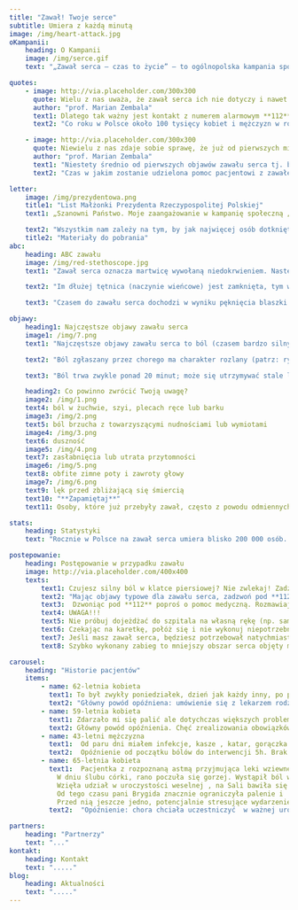 ```yaml
---
title: "Zawał! Twoje serce"
subtitle: Umiera z każdą minutą
image: /img/heart-attack.jpg
oKampanii:
    heading: O Kampanii
    image: /img/serce.gif
    text: "„Zawał serca – czas to życie” – to ogólnopolska kampania społeczna, której organizatorem są Śląskie Centrum Chorób Serca w Zabrzu oraz Fundacja Śląskiego Centrum Chorób Serca w Zabrzu. Celem kampanii jest edukacja dotycząca właściwego postępowania w przypadku pierwszych oznak zawału serca, bo chociaż polscy lekarze potrafią skutecznie leczyć zawał, to wciąż prawie co trzeci pacjent umiera tylko dlatego, że zwleka z zadzwonieniem po karetkę. Późna reakcja na zwał znacząco wypływa także na jakość życia pacjenta po zawale. Honorowy patronat nad Kampanią „Zawał serca - czas to życie” objęła Małżonka Prezydenta Rzeczypospolitej Polskiej Agata Kornhauser-Duda zaś Minister Zdrowia objął patronat merytoryczny nad kampanią. Partnerem strategicznym jest Philips."

quotes:
    - image: http://via.placeholder.com/300x300
      quote: Wielu z nas uważa, że zawał serca ich nie dotyczy i nawet gdy objawy wskazują na początek zawału, zwlekają z reakcją tak długo jak to tylko możliwe. Czasem kilka, kilkanaście, a czasem nawet kilkadziesiąt godzin. Tymczasem w przypadku zawału serca reakcja musi być natychmiastowa, bo im szybciej chory trafi w ręce specjalistów, tym większe są jego szanse na przeżycie, a także na normalne życie po zawale.
      author: "prof. Marian Zembala"
      text1: Dlatego tak ważny jest kontakt z numerem alarmowym **112** już w momencie, gdy zaobserwujemy u siebie lub u kogoś w najbliższym otoczeniu objawy zawału serca i wezwanie karetki pogotowia. To najskuteczniejszy środek ratujący serce!
      text2: "Co roku w Polsce około 100 tysięcy kobiet i mężczyzn w różnym wieku, dostaje zawału serca. Polscy lekarze potrafią skutecznie leczyć zawał, jednak co trzecia z tych osób umiera, bo zbyt późno zadzwoniła po karetkę."

    - image: http://via.placeholder.com/300x300
      quote: Niewielu z nas zdaje sobie sprawę, że już od pierwszych minut zawału w sercu powstają nieodwracalne zmiany, które postępują z upływem czasu. Będą one mieć znaczący wpływ na jakość życia chorego po zawale.
      author: "prof. Marian Zembala"
      text1: "Niestety średnio od pierwszych objawów zawału serca tj. bólu w klatce piersiowej, do udzielenia pacjentowi pierwszej pomocy mijają w Polsce około 2 i pół godziny."
      text2: "Czas w jakim zostanie udzielona pomoc pacjentowi z zawałem serca – zależy także od Ciebie! Dlatego jeśli czujesz ból w klatce piersiiowej? Nie zwlekaj! Zadzwoń pod **112** i wezwij pogotowie!"

letter:
    image: /img/prezydentowa.png
    title1: "List Małżonki Prezydenta Rzeczypospolitej Polskiej"
    text1: „Szanowni Państwo. Moje zaangażowanie w kampanię społeczną „Zawał serca – czas to życie” było decyzją świadomą, płynącą z przekonania, że należy głośno mówić o chorobach układu krążenia, chorobach pozostających nadal główną przyczyną umieralności w Polsce. Śląskie Centrum Chorób Serca w Zabrzu ma w swojej długiej historii wiele udanych operacji i zabiegów ratujących życie. Dlatego warto wsłuchiwać się w głos pracujących tam specjalistów, kiedy mówią o potrzebie edukacji społecznej w zakresie objawów zawału serca i czynników ryzyka jego wystąpienia, a także metod leczenia i stosowania profilaktyki zawałowej."

    text2: "Wszystkim nam zależy na tym, by jak najwięcej osób dotkniętych schorzeniami sercowo-naczyniowymi, a przede wszystkim zawałem serca, otrzymało na czas skuteczną pomoc. W związku z tym odczuwamy potrzebę podejmowania inicjatyw promujących zachowania, które skracają czas oczekiwania na udzielenie tej pomocy. Uczmy się więc stale, jak rozpoznawać niepokojące symptomy. Poznajmy podstawowe czynności, które możemy sami wykonać, by uratować komuś życie przed przybyciem pomocy medycznej. Naprawdę bardzo dużo zależy od nas samych, naszej odpowiedzialności, a przede wszystkim wiedzy i szybkiego działania. Pamiętajmy, że serce mamy tylko jedno. Dbajmy o nie. Namawiajmy też innych do prowadzenia zdrowego trybu życia i poddawania się okresowym badaniom kardiologicznym. Gorąco państwa do tego namawiam."
    title2: "Materiały do pobrania"
abc:
    heading: ABC zawału
    image: /img/red-stethoscope.jpg
    text1: "Zawał serca oznacza martwicę wywołaną niedokrwieniem. Następuje on w momencie zamknięcia naczynia krwionośnego w sercu, co zwykle jest skutkiem pęknięcia blaszki miażdżycowej w naczyniu wieńcowym, czyli naczyniu doprowadzającym krew do serca. W związku brakiem dopływ krwi, a tym samym tlenu do mięśnia sercowego, obumiera odcięty fragmen serca."

    text2: "Im dłużej tętnica (naczynie wieńcowe) jest zamknięta, tym większy obszar serca umiera. Szybkie rozpoczęcie leczenia mającego na celu otwarcie tętnicy zwiększa szansę na uratowanie mięśnia sercowego. Ilość czasu na interwencję jest jednak ograniczony. Zwykle po 3–6 godzinach umiera cały obszar mięśnia sercowego zaopatrywany przez zamkniętą tętnicę wieńcową i wówczas zmiany te są nieodwracalne, nawet przy zastosowaniu nowoczesnych metod leczenia."

    text3: "Czasem do zawału serca dochodzi w wyniku pęknięcia blaszki miażdżycowej. Zdarza się, że rosnąca przez długi czas blaszka miażdżycowa, doprowadza do dużego zwężenia naczynia, co znacznie ogranicza dopływ krwi do fragmentu serca, a tym samym zaopatrywania w tlen."

objawy:
    heading1: Najczęstsze objawy zawału serca
    image1: /img/7.png
    text1: "Najczęstsze objawy zawału serca to ból (czasem bardzo silny), pieczenie lub ucisk za mostkiem. Występują one u większości chorych z zawałem."

    text2: "Ból zgłaszany przez chorego ma charakter rozlany (patrz: ryc. 3.), a nie punktowy, tzn. nie można wskazać miejsca bólu jednym palcem. Dlatego pacjent z zawałem serca zazwyczaj wskazuje miejsce bólu, przykładając całą pięść do mostka."

    text3: "Ból trwa zwykle ponad 20 minut; może się utrzymywać stale lub wielokrotnie ustępować i nawracać. U osób w starszym wieku lub chorujących na cukrzycę ból w trakcie zawału może być mniej charakterystyczny albo (rzadko) nie występuje wcale. Wówczas zawał objawia się np. w postaci zasłabnięcia lub duszności."

    heading2: Co powinno zwrócić Twoją uwagę?
    image2: /img/1.png
    text4: ból w żuchwie, szyi, plecach ręce lub barku
    image3: /img/2.png
    text5: ból brzucha z towarzyszącymi nudnościami lub wymiotami
    image4: /img/3.png
    text6: duszność
    image5: /img/4.png
    text7: zasłabnięcia lub utrata przytomności
    image6: /img/5.png
    text8: obfite zimne poty i zawroty głowy
    image7: /img/6.png
    text9: lęk przed zbliżającą się śmiercią
    text10: "**Zapamiętaj**"
    text11: Osoby, które już przebyły zawał, często z powodu odmiennych objawów nie rozpoznają kolejnego. Każdy zawał może mieć inne objawy. 

stats:
    heading: Statystyki
    text: "Rocznie w Polsce na zawał serca umiera blisko 200 000 osób. Według Głównego Urzędu Statystycznego z 2009 roku zawału serca doświadczyło kiedykolwiek w swoim życiu 3,3% Polaków, w tym 4,1% mężczyzn i 2,5% kobiet. Ryzyko wystąpienia zawału zwiększa się znacznie z wiekiem, np. zawał serca przebyło w przeszłości aż 14% osób w wieku 70–79 lat."

postepowanie:
    heading: Postępowanie w przypadku zawału
    image: http://via.placeholder.com/400x400
    texts:
        text1: Czujesz silny ból w klatce piersiowej? Nie zwlekaj! Zadzwoń pod **112** i wezwij pogotowie!
        text2: "Mając objawy typowe dla zawału serca, zadzwoń pod **112** nawet wówczas, gdy nie jesteś pewien, czy to zawał. Czas rozpoczęcia leczenia ma kluczowe znaczenie, a każda minuta wahania zwiększa ryzyko zgonu lub poważnych konsekwencji zdrowotnych. Pamiętaj: Każde 10 minut opóźnienia interwencji lekarza w przypadku zawału zabiera bezpowrotnie twoje zdrowie i życie!"
        text3:  Dzwoniąc pod **112** poproś o pomoc medyczną. Rozmawiaj spokojnie, a gdy sprawia Ci to trudność, poproś o pomoc osobę z twojego otoczenia. Jeśli nie masz telefonu, poproś o wezwanie pomocy kogoś z otoczenia. Podczas kontaktu z depozytorem odpowiadaj konkretnie na zadawane pytania. Podaj dokładny adres pod którym się znajdujesz i nie rozłączaj się przed końcem rozmowy.
        text4: UWAGA!!!
        text5: Nie próbuj dojeżdżać do szpitala na własną rękę (np. samochodem), nie szukaj pomocy u krewnych lub u lekarza rodzinnego, natychmiast zadzwoń pod **112** i wezwij karetkę. 
        text6: Czekając na karetkę, połóż się i nie wykonuj niepotrzebnych wysiłków. Jeśli mieszkasz w bloku lub na  trudno dostępnym terenie, poproś kogoś, aby pomógł ratownikom cię zlokalizować. Personel pogotowia ratunkowego jest przeszkolony w rozpoznawaniu objawów zawału serca. Karetka pogotowia zapewni ci szybki i bezpośredni dojazd do ośrodka, gdzie można rozpocząć leczenie.
        text7: Jeśli masz zawał serca, będziesz potrzebował natychmiastowego leczenia – udrożnienia zatkanej tętnicy i przywrócenia dopływu krwi do serca. Takie postępowanie zatrzyma proces obumierania komórek mięśnia sercowego.
        text8: Szybko wykonany zabieg to mniejszy obszar serca objęty martwicą (tzw. blizna pozawałowa) i mniejsze ryzyko zgonu lub rozwoju groźnych powikłań, takich jak niewydolność serca.

carousel:
    heading: "Historie pacjentów"
    items:
        - name: 62-letnia kobieta
          text1: To był zwykły poniedziałek, dzień jak każdy inny, po południu zrobiłam zakupy zajmowałam się dziećmi, znaczy się wnukami, ,około godziny 4 zaczęły się bole, o tu za mostkiem. Ustępowały i wracały, miałam już problem z sercem więc nie zamierzałam tego bagatelizować. Od razu zadzwoniłam do swojej przychodni. Pani rejestratorka powiedziała mi, że doktor przyjmie mnie o godz 5 30.  Zadzwoniłam po córkę, odebrała dzieci i zawiozła mnie do przychodni.  Zanim weszłam do gabinetu zrobiono mi EKG. Czekała pod gabinetem jeszcze 10 minut było sporo osób z kaszlem i katarem. W końcu poprosiłam pielęgniarkę, żeby zapytała doktor o przyjęcie poza wyznaczona kolejką. Od tych paru minut bóle w klatce bardzo się wzmogły, czułam się źle. Pielęgniarka wzięła EKG i weszła do gabinetu. Nie minęła minuta, a doktorka z pielęgniarką wyszły razem. Od razu zaprowadziły mnie do gabinetu zabiegowego, położyły na kozetce. Lekarka poinformowała mnie że podejrzewa u mnie zawał serca i dzwoni po karetkę pogotowi, żeby przekazać mnie do dalszego leczenia do szpitala. Po 10 minutach na miejscu było pogotowie, lekarz z karetki wykonał mi EKG po chwili poinformował mnie, że mam zawał i że rozmawiał z dyżurnym kardiologiem w Zabrze z Kliniki u Religii i że niezwłocznie mnie tam wiozą celem dalszego leczenia
          text2: "Główny powód opóźniena: umówienie się z lekarzem rodzinnym, brak wezwania karetki pogotowia ."
        - name: 59-letnia kobieta
          text1: Zdarzało mi się palić ale dotychczas większych problemów z sercem nie miałam. Ostatni dzień października byłam zagoniona. Wiadomo przed 1 listopada trzeba było wszystko przygotować, odświeżyć nagrobki, kupić znicze. Przez ten cały stres i gonitwę czułam się źle. Parę razy ale nie stałe poczułam taki dyskomfort w klatce. Wszystko zwaliłam na karb tej grobowej gonitwy. Tak teraz myślę, że sama prawie wylądowałam na cmentarzu, nie wiele brakowało. No i przyszedł ten cmentarny dzień. Rano obudziłam się przeszłam parę kroków do kuchni, pojawił się dyskomfort, ale minął. W południe pojechałam na groby, było zimno ale do zniesienia. Dyskomfort nawracał, przy przejściu od grobu do grobu, było coraz gorzej. W końcu usiadłam a ból nie minął. Poprosiłam syna żeby zadzwonił na pogotowie, czułam że dzieje się ze mną coś złego. Powoli udało mi się jeszcze wyjść z cmentarza. Karetka była szybko, zabrali mnie z pod bramy. Do słownie i w przenośni. Taka granica między życiem a śmiercią. W karetce powiedzieli że mam zawał i że to był ostatni dzwonek. Jednak mimo wszystko byłam dobrej myśli. Stwierdziłam że mało kto jedzie w tą stroną z tamtąd. Więc musi być dobrze. Jakby miało być źle to zostałabym już na tym cmentarzu. Byłam w Zabrzu około godziny 17. Od momentu wezwania pogotowia nie trwało to już długo. Zabieg a później to cale leczenie. Mam nadzieje że 1 listopada za rok będę dalej tu a nie tam. ( śmiech)
          text2: Główny powód opóźnienia. Chęć zrealizowania obowiązków danego dnia w pierwszej kolejności.
        - name: 43-letni mężczyzna
          text1:  Od paru dni miałem infekcje, kasze , katar, gorączka. Poszedłem do swojego lekarza wypisał antybiotyk, leki przeciwgorączkowego i tak to leciało . W końcu nadeszła środa, dziwne bóle w      klatce piersiowej, nie miałem jeszcze takich. Raz się pojawiała drugi raz zanikały. Ciągnęło się to od późnego popołudnia, gdzieś około 16. Najpierw pomyślałem że to coś z płucami, ale chwile później przyszła refleksja że to może nie płuca a serca. Bo od paru dni czułem się lepiej. To skąd to nagłe pogorszenie,. Taki tępy ból trzymał mnie do 6, później lekko zelżał. O 9 kiedy znowu wrócił z podobna siła jak wcześniej spakowałem swoje rzeczy i pojechałem do szpitala do was. Już wtedy podejrzewałem że coś nie tak. Już na izbie u was dolegliwości mi się na silił. Praktycznie z marszu pojechałem na stół. Wyglądało na to że zgłosiłem się rychło w czas. Była godzina 22. 
          text2:  Opóźnienie od początku bólów do interwencji 5h. Brak znajomości objawów. Przyjechał sam do szpitala.
        - name: 65-letnia kobieta
          text1:  Pacjentka z rozpoznaną astmą przyjmująca leki wziewne.
            W dniu ślubu córki, rano poczuła się gorzej. Wystąpił ból w klatce piersiowej, duszność i drżenie mięśni. Chora uznała, że to napad astmatyczny i zażyła leki wziewne, odpoczęła chwilę, zjadła śniadanie i wydawało jej się, że jej samopoczucie poprawiło się.
            Wzięła udział w uroczystości weselnej , na Sali bawiła się jeszcze z wnukami ale czuła się coraz gorzej. Kiedy, w towarzystwie synowej wyszła na zewnątrz w celu zapalenia papierosa (!), zrobiło jej się słabo i rodzina wezwała pogotowie. Chorą przewieziono do Szpitala Miejskiego w Biskupicach a po kolejnych 3 godzinach do SCCS. W rezultacie chora wjechała na zabieg hemodynamiczny w czasie kiedy na Sali weselnej odbywały się tradycyjne oczepiny ;-)
            Od tego czasu pani Brygida znacznie ograniczyła palenie i  planuje zupełnie wyzwolić się z tego nałogu, wychodzi częściej na spacer ze swoimi pieskami stosuje się do zaleceń lekarskich.
            Przed nią jeszcze jedno, potencjalnie stresujące wydarzenie- niebawem będzie wydawała za mąż ostatnia córkę i  ma nadzieję, że tym razem nic nie zakłóci tej uroczystości.
          text2:  "Opóźnienie: chora chciała uczestniczyć  w ważnej uroczystości rodzinnej, brak znajomości objawów"

partners:
    heading: "Partnerzy"
    text: "..."
kontakt:
    heading: Kontakt
    text: "....."
blog: 
    heading: Aktualności
    text: "....."
---
```

